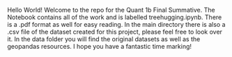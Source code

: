 Hello World! Welcome to the repo for the Quant 1b Final Summative.
The Notebook contains all of the work and is labelled treehugging.ipynb. There is a .pdf format as well for easy reading. 
In the main directory there is also a .csv file of the dataset created for this project, please feel free to look over it.
In the data folder you will find the original datasets as well as the geopandas resources. 
I hope you have a fantastic time marking!
